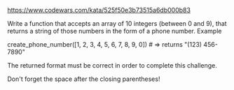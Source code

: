 https://www.codewars.com/kata/525f50e3b73515a6db000b83

Write a function that accepts an array of 10 integers (between 0 and 9), that returns a string of those numbers in the form of a phone number.
Example

create_phone_number([1, 2, 3, 4, 5, 6, 7, 8, 9, 0]) # => returns "(123) 456-7890"

The returned format must be correct in order to complete this challenge.

Don't forget the space after the closing parentheses!
